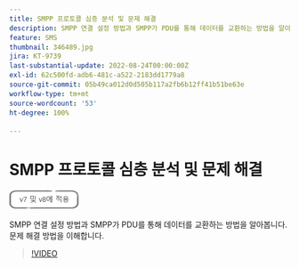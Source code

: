 ```yaml
---
title: SMPP 프로토콜 심층 분석 및 문제 해결
description: SMPP 연결 설정 방법과 SMPP가 PDU를 통해 데이터를 교환하는 방법을 알아봅니다. 문제 해결 방법을 이해합니다.
feature: SMS
thumbnail: 346489.jpg
jira: KT-9739
last-substantial-update: 2022-08-24T00:00:00Z
exl-id: 62c500fd-adb6-481c-a522-2183dd1779a8
source-git-commit: 05b49ca012d0d505b117a2fb6b12ff41b51be63e
workflow-type: tm+mt
source-wordcount: '53'
ht-degree: 100%

---
```


# SMPP 프로토콜 심층 분석 및 문제 해결

![V7 및 V8에 적용](../assets/V7-V8-stamp.png)

SMPP 연결 설정 방법과 SMPP가 PDU를 통해 데이터를 교환하는 방법을 알아봅니다. 문제 해결 방법을 이해합니다.

>[!VIDEO](https://video.tv.adobe.com/v/346489?quality=12&learn=on)
